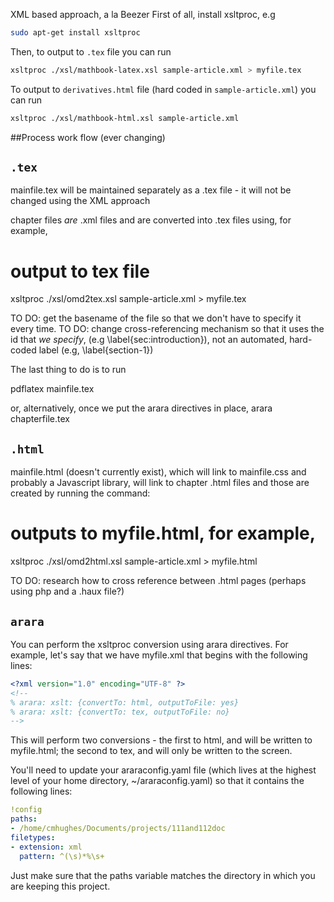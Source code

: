 XML based approach, a la Beezer
First of all, install xsltproc, e.g
```bash
sudo apt-get install xsltproc 
```
Then, to output to `.tex` file you can run
```bash
xsltproc ./xsl/mathbook-latex.xsl sample-article.xml > myfile.tex
```
To output to `derivatives.html` file (hard coded in `sample-article.xml`) you can run
```bash
xsltproc ./xsl/mathbook-html.xsl sample-article.xml
```

##Process work flow (ever changing)

`.tex`
----
mainfile.tex will be maintained separately as a .tex file - it will not be 
changed using the XML approach

chapter files *are* .xml files and are converted into .tex files using, for example,

# output to tex file
xsltproc ./xsl/omd2tex.xsl sample-article.xml > myfile.tex

TO DO: get the basename of the file so that we don't have to specify it every time.
TO DO: change cross-referencing mechanism so that it uses the id that *we specify*, 
       (e.g \label{sec:introduction}), not an automated, hard-coded label (e.g, \label{section-1})

The last thing to do is to run 

pdflatex mainfile.tex

or, alternatively, once we put the arara directives in place, arara chapterfile.tex 

`.html`
-----
mainfile.html (doesn't currently exist), which will link to mainfile.css and probably 
a Javascript library, will link to chapter .html files and those are created by 
running the command:

# outputs to myfile.html, for example,
xsltproc ./xsl/omd2html.xsl sample-article.xml > myfile.html

TO DO: research how to cross reference between .html pages (perhaps using php and a .haux file?)

`arara`
-----
You can perform the xsltproc conversion using arara directives. For example, let's say that we have
myfile.xml that begins with the following lines:

```xml
<?xml version="1.0" encoding="UTF-8" ?>
<!-- 
% arara: xslt: {convertTo: html, outputToFile: yes}
% arara: xslt: {convertTo: tex, outputToFile: no}
-->
```

This will perform two conversions - the first to html, and will be written to myfile.html; the second to 
tex, and will only be written to the screen.

You'll need to update your araraconfig.yaml file (which lives at the highest level of your home directory, ~/araraconfig.yaml)
so that it contains the following lines:

```yaml
!config
paths:
- /home/cmhughes/Documents/projects/111and112doc
filetypes:
- extension: xml
  pattern: ^(\s)*%\s+
```

Just make sure that the paths variable matches the directory in which you are keeping this project.
